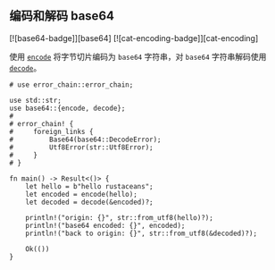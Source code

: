 ## 编码和解码 base64

<!--
> [encoding/string/base64.md](https://github.com/rust-lang-nursery/rust-cookbook/blob/master/src/encoding/string/base64.md)
> <br />
> commit b61c8e588ad8445de36cd5f28e99232b5f858a41 - 2020.06.01
-->

[![base64-badge]][base64] [![cat-encoding-badge]][cat-encoding]

使用 [`encode`] 将字节切片编码为 `base64` 字符串，对 `base64` 字符串解码使用 [`decode`]。

```rust,edition2018
# use error_chain::error_chain;

use std::str;
use base64::{encode, decode};
#
# error_chain! {
#     foreign_links {
#         Base64(base64::DecodeError);
#         Utf8Error(str::Utf8Error);
#     }
# }

fn main() -> Result<()> {
    let hello = b"hello rustaceans";
    let encoded = encode(hello);
    let decoded = decode(&encoded)?;

    println!("origin: {}", str::from_utf8(hello)?);
    println!("base64 encoded: {}", encoded);
    println!("back to origin: {}", str::from_utf8(&decoded)?);

    Ok(())
}
```

[`decode`]: https://docs.rs/base64/*/base64/fn.decode.html
[`encode`]: https://docs.rs/base64/*/base64/fn.encode.html
